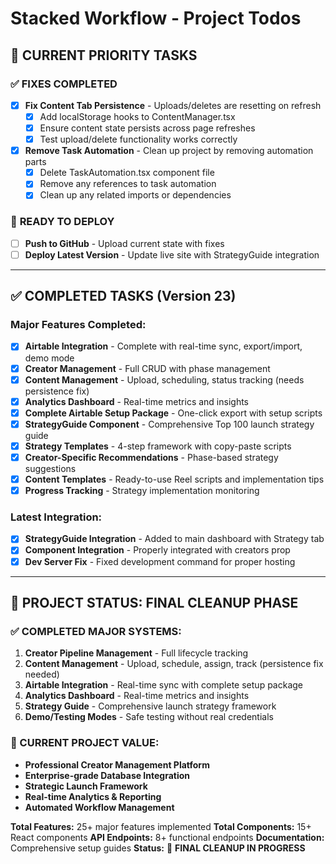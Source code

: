 # Stacked Workflow - Project Todos

## 🚀 CURRENT PRIORITY TASKS

### ✅ **FIXES COMPLETED**
- [x] **Fix Content Tab Persistence** - Uploads/deletes are resetting on refresh
  - [x] Add localStorage hooks to ContentManager.tsx
  - [x] Ensure content state persists across page refreshes
  - [x] Test upload/delete functionality works correctly
- [x] **Remove Task Automation** - Clean up project by removing automation parts
  - [x] Delete TaskAutomation.tsx component file
  - [x] Remove any references to task automation
  - [x] Clean up any related imports or dependencies

### 🔄 **READY TO DEPLOY**
- [ ] **Push to GitHub** - Upload current state with fixes
- [ ] **Deploy Latest Version** - Update live site with StrategyGuide integration

---

## ✅ COMPLETED TASKS (Version 23)

### Major Features Completed:
- [x] **Airtable Integration** - Complete with real-time sync, export/import, demo mode
- [x] **Creator Management** - Full CRUD with phase management
- [x] **Content Management** - Upload, scheduling, status tracking (needs persistence fix)
- [x] **Analytics Dashboard** - Real-time metrics and insights
- [x] **Complete Airtable Setup Package** - One-click export with setup scripts
- [x] **StrategyGuide Component** - Comprehensive Top 100 launch strategy guide
- [x] **Strategy Templates** - 4-step framework with copy-paste scripts
- [x] **Creator-Specific Recommendations** - Phase-based strategy suggestions
- [x] **Content Templates** - Ready-to-use Reel scripts and implementation tips
- [x] **Progress Tracking** - Strategy implementation monitoring

### Latest Integration:
- [x] **StrategyGuide Integration** - Added to main dashboard with Strategy tab
- [x] **Component Integration** - Properly integrated with creators prop
- [x] **Dev Server Fix** - Fixed development command for proper hosting

---

## 🏁 PROJECT STATUS: FINAL CLEANUP PHASE

### ✅ COMPLETED MAJOR SYSTEMS:
1. **Creator Pipeline Management** - Full lifecycle tracking
2. **Content Management** - Upload, schedule, assign, track (persistence fix needed)
3. **Airtable Integration** - Real-time sync with complete setup package
4. **Analytics Dashboard** - Real-time metrics and insights
5. **Strategy Guide** - Comprehensive launch strategy framework
6. **Demo/Testing Modes** - Safe testing without real credentials

### 🚀 CURRENT PROJECT VALUE:
- **Professional Creator Management Platform**
- **Enterprise-grade Database Integration**
- **Strategic Launch Framework**
- **Real-time Analytics & Reporting**
- **Automated Workflow Management**

**Total Features:** 25+ major features implemented
**Total Components:** 15+ React components
**API Endpoints:** 8+ functional endpoints
**Documentation:** Comprehensive setup guides
**Status:** 🔧 **FINAL CLEANUP IN PROGRESS**
